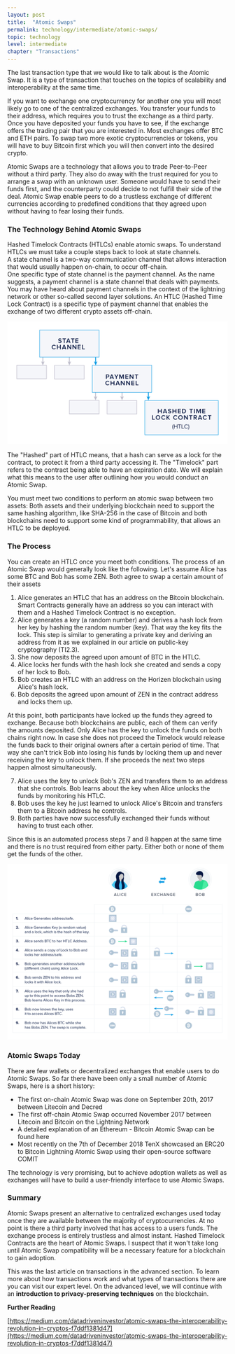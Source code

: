 ```yaml
---
layout: post
title:  "Atomic Swaps"
permalink: technology/intermediate/atomic-swaps/
topic: technology
level: intermediate
chapter: "Transactions"
---
```


The last transaction type that we would like to talk about is the Atomic Swap. It is a type of transaction that touches on the topics of scalability and interoperability at the same time.

If you want to exchange one cryptocurrency for another one you will most likely go to one of the centralized exchanges. You transfer your funds to their address, which requires you to trust the exchange as a third party. Once you have deposited your funds you have to see, if the exchange offers the trading pair that you are interested in. Most exchanges offer BTC and ETH pairs. To swap two more exotic cryptocurrencies or tokens, you will have to buy Bitcoin first which you will then convert into the desired crypto.

Atomic Swaps are a technology that allows you to trade Peer-to-Peer without a third party. They also do away with the trust required for you to arrange a swap with an unknown user. Someone would have to send their funds first, and the counterparty could decide to not fulfill their side of the deal. Atomic Swap enable peers to do a trustless exchange of different currencies according to predefined conditions that they agreed upon without having to fear losing their funds.

### The Technology Behind Atomic Swaps

Hashed Timelock Contracts (HTLCs) enable atomic swaps. To understand HTLCs we must take a couple steps back to look at state channels.  
A state channel is a two-way communication channel that allows interaction that would usually happen on-chain, to occur off-chain.  
One specific type of state channel is the payment channel. As the name suggests, a payment channel is a state channel that deals with payments. You may have heard about payment channels in the context of the lightning network or other so-called second layer solutions. An HTLC (Hashed Time Lock Contract) is a specific type of payment channel that enables the exchange of two different crypto assets off-chain.

![channel hierarchy](/assets/post_files/technology/intermediate/atomic-swaps/channel_hierarchy.jpg)

The "Hashed" part of HTLC means, that a hash can serve as a lock for the contract, to protect it from a third party accessing it. The "Timelock" part refers to the contract being able to have an expiration date. We will explain what this means to the user after outlining how you would conduct an Atomic Swap.

You must meet two conditions to perform an atomic swap between two assets: Both assets and their underlying blockchain need to support the same hashing algorithm, like SHA-256 in the case of Bitcoin and both blockchains need to support some kind of programmability, that allows an HTLC to be deployed.

### The Process

You can create an HTLC once you meet both conditions. The process of an Atomic Swap would generally look like the following. Let's assume Alice has some BTC and Bob has some ZEN. Both agree to swap a certain amount of their assets

 1. Alice generates an HTLC that has an address on the Bitcoin blockchain. Smart Contracts generally have an address so you can interact with them and a Hashed Timelock Contract is no exception.
 2. Alice generates a key (a random number) and derives a hash lock from her key by hashing the random number (key). That way the key fits the lock. This step is similar to generating a private key and deriving an address from it as we explained in our article on public-key cryptography (TI2.3).
 3. She now deposits the agreed upon amount of BTC in the HTLC.
 4. Alice locks her funds with the hash lock she created and sends a copy of her lock to Bob.
 5. Bob creates an HTLC with an address on the Horizen blockchain using Alice's hash lock.
 6. Bob deposits the agreed upon amount of ZEN in the contract address and locks them up.

At this point, both participants have locked up the funds they agreed to exchange. Because both blockchains are public, each of them can verify the amounts deposited. Only Alice has the key to unlock the funds on both chains right now. In case she does not proceed the Timelock would release the funds back to their original owners after a certain period of time. That way she can't trick Bob into losing his funds by locking them up and never receiving the key to unlock them. If she proceeds the next two steps happen almost simultaneously.

 7. Alice uses the key to unlock Bob's ZEN and transfers them to an address that she controls. Bob learns about the key when Alice unlocks the funds by monitoring his HTLC.
 8. Bob uses the key he just learned to unlock Alice's Bitcoin and transfers them to a Bitcoin address he controls.
 9. Both parties have now successfully exchanged their funds without having to trust each other.

Since this is an automated process steps 7 and 8 happen at the same time and there is no trust required from either party. Either both or none of them get the funds of the other.

![swaps](/assets/post_files/technology/intermediate/atomic-swaps/swaps.jpg)

### Atomic Swaps Today

There are few wallets or decentralized exchanges that enable users to do Atomic Swaps. So far there have been only a small number of Atomic Swaps, here is a short history:

 - The first on-chain Atomic Swap was done on September 20th, 2017 between Litecoin and Decred
 - The first off-chain Atomic Swap occurred November 2017 between Litecoin and Bitcoin on the Lightning Network
 - A detailed explanation of an Ethereum - Bitcoin Atomic Swap can be found here
 - Most recently on the 7th of December 2018 TenX showcased an ERC20 to Bitcoin Lightning Atomic Swap using their open-source software COMIT

The technology is very promising, but to achieve adoption wallets as well as exchanges will have to build a user-friendly interface to use Atomic Swaps. 

### Summary

Atomic Swaps present an alternative to centralized exchanges used today once they are available between the majority of cryptocurrencies. At no point is there a third party involved that has access to a users funds. The exchange process is entirely trustless and almost instant. Hashed Timelock Contracts are the heart of Atomic Swaps. I suspect that it won't take long until Atomic Swap compatibility will be a necessary feature for a blockchain to gain adoption.

This was the last article on transactions in the advanced section. To learn more about how transactions work and what types of transactions there are you can visit our expert level. On the advanced level, we will continue with an **introduction to privacy-preserving techniques** on the blockchain.



**Further Reading**

[https://medium.com/datadriveninvestor/atomic-swaps-the-interoperability-revolution-in-cryptos-f7ddf1381d47](https://medium.com/datadriveninvestor/atomic-swaps-the-interoperability-revolution-in-cryptos-f7ddf1381d47)
